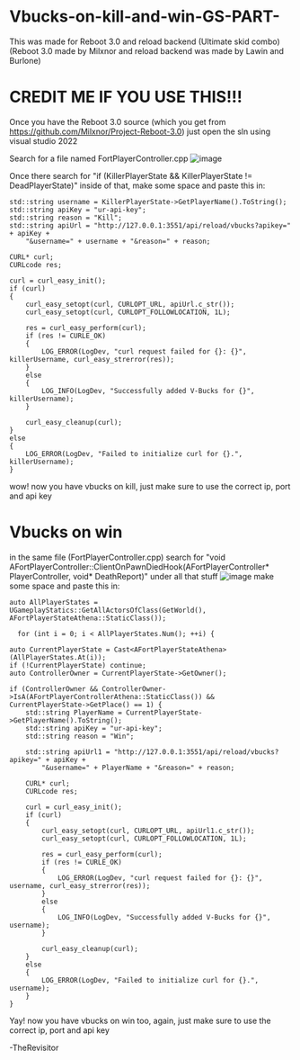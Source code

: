 # Vbucks-on-kill-and-win-GS-PART-
This was made for Reboot 3.0 and reload backend (Ultimate skid combo)
(Reboot 3.0 made by Milxnor and reload backend was made by Lawin and Burlone)

# CREDIT ME IF YOU USE THIS!!!

Once you have the Reboot 3.0 source (which you get from https://github.com/Milxnor/Project-Reboot-3.0) just open the sln using visual studio 2022

Search for a file named FortPlayerController.cpp
![image](https://github.com/user-attachments/assets/9a769355-96dd-4f22-90ba-00be93dec689)


Once there search for "if (KillerPlayerState && KillerPlayerState != DeadPlayerState)" inside of that, make some space and paste this in:

    std::string username = KillerPlayerState->GetPlayerName().ToString(); 
    std::string apiKey = "ur-api-key";
    std::string reason = "Kill";
    std::string apiUrl = "http://127.0.0.1:3551/api/reload/vbucks?apikey=" + apiKey +
        "&username=" + username + "&reason=" + reason;

    CURL* curl;
    CURLcode res;

    curl = curl_easy_init();
    if (curl)
    {
        curl_easy_setopt(curl, CURLOPT_URL, apiUrl.c_str());
        curl_easy_setopt(curl, CURLOPT_FOLLOWLOCATION, 1L);

        res = curl_easy_perform(curl);
        if (res != CURLE_OK)
        {
            LOG_ERROR(LogDev, "curl request failed for {}: {}", killerUsername, curl_easy_strerror(res));
        }
        else
        {
            LOG_INFO(LogDev, "Successfully added V-Bucks for {}", killerUsername);
        }

        curl_easy_cleanup(curl);
    }
    else
    {
        LOG_ERROR(LogDev, "Failed to initialize curl for {}.", killerUsername);
    }


wow! now you have vbucks on kill, just make sure to use the correct ip, port and api key


# Vbucks on win

in the same file (FortPlayerController.cpp) search for "void AFortPlayerController::ClientOnPawnDiedHook(AFortPlayerController* PlayerController, void* DeathReport)"
under all that stuff
![image](https://github.com/user-attachments/assets/3316564c-1a61-4505-a289-f863614b3d88)
make some space and paste this in:


    auto AllPlayerStates = UGameplayStatics::GetAllActorsOfClass(GetWorld(), AFortPlayerStateAthena::StaticClass()); 

      for (int i = 0; i < AllPlayerStates.Num(); ++i) {

	auto CurrentPlayerState = Cast<AFortPlayerStateAthena>(AllPlayerStates.At(i));
	if (!CurrentPlayerState) continue;
	auto ControllerOwner = CurrentPlayerState->GetOwner();

	if (ControllerOwner && ControllerOwner->IsA(AFortPlayerControllerAthena::StaticClass()) && CurrentPlayerState->GetPlace() == 1) {
		std::string PlayerName = CurrentPlayerState->GetPlayerName().ToString();
		std::string apiKey = "ur-api-key";
		std::string reason = "Win";

		std::string apiUrl1 = "http://127.0.0.1:3551/api/reload/vbucks?apikey=" + apiKey +
			"&username=" + PlayerName + "&reason=" + reason;

		CURL* curl;
		CURLcode res;

		curl = curl_easy_init();
		if (curl)
		{
			curl_easy_setopt(curl, CURLOPT_URL, apiUrl1.c_str());
			curl_easy_setopt(curl, CURLOPT_FOLLOWLOCATION, 1L);

			res = curl_easy_perform(curl);
			if (res != CURLE_OK)
			{
				LOG_ERROR(LogDev, "curl request failed for {}: {}", username, curl_easy_strerror(res));
			}
			else
			{
				LOG_INFO(LogDev, "Successfully added V-Bucks for {}", username);
			}

			curl_easy_cleanup(curl);
		}
		else
		{
			LOG_ERROR(LogDev, "Failed to initialize curl for {}.", username);
		}
	}


Yay! now you have vbucks on win too, again, just make sure to use the correct ip, port and api key



-TheRevisitor
